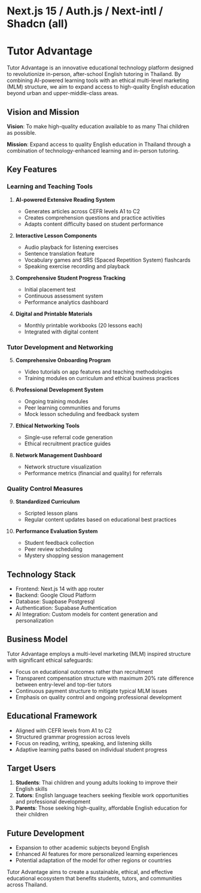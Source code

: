 # Next.js 15 / Auth.js / Next-intl / Shadcn (all)

# Tutor Advantage

Tutor Advantage is an innovative educational technology platform designed to revolutionize in-person, after-school English tutoring in Thailand. By combining AI-powered learning tools with an ethical multi-level marketing (MLM) structure, we aim to expand access to high-quality English education beyond urban and upper-middle-class areas.

## Vision and Mission

**Vision**: To make high-quality education available to as many Thai children as possible.

**Mission**: Expand access to quality English education in Thailand through a combination of technology-enhanced learning and in-person tutoring.

## Key Features

### Learning and Teaching Tools

1. **AI-powered Extensive Reading System**

   - Generates articles across CEFR levels A1 to C2
   - Creates comprehension questions and practice activities
   - Adapts content difficulty based on student performance

2. **Interactive Lesson Components**

   - Audio playback for listening exercises
   - Sentence translation feature
   - Vocabulary games and SRS (Spaced Repetition System) flashcards
   - Speaking exercise recording and playback

3. **Comprehensive Student Progress Tracking**

   - Initial placement test
   - Continuous assessment system
   - Performance analytics dashboard

4. **Digital and Printable Materials**
   - Monthly printable workbooks (20 lessons each)
   - Integrated with digital content

### Tutor Development and Networking

5. **Comprehensive Onboarding Program**

   - Video tutorials on app features and teaching methodologies
   - Training modules on curriculum and ethical business practices

6. **Professional Development System**

   - Ongoing training modules
   - Peer learning communities and forums
   - Mock lesson scheduling and feedback system

7. **Ethical Networking Tools**

   - Single-use referral code generation
   - Ethical recruitment practice guides

8. **Network Management Dashboard**
   - Network structure visualization
   - Performance metrics (financial and quality) for referrals

### Quality Control Measures

9. **Standardized Curriculum**

   - Scripted lesson plans
   - Regular content updates based on educational best practices

10. **Performance Evaluation System**
    - Student feedback collection
    - Peer review scheduling
    - Mystery shopping session management

## Technology Stack

- Frontend: Next.js 14 with app router
- Backend: Google Cloud Platform
- Database: Suapbase Postgresql
- Authentication: Supabase Authentication
- AI Integration: Custom models for content generation and personalization

## Business Model

Tutor Advantage employs a multi-level marketing (MLM) inspired structure with significant ethical safeguards:

- Focus on educational outcomes rather than recruitment
- Transparent compensation structure with maximum 20% rate difference between entry-level and top-tier tutors
- Continuous payment structure to mitigate typical MLM issues
- Emphasis on quality control and ongoing professional development

## Educational Framework

- Aligned with CEFR levels from A1 to C2
- Structured grammar progression across levels
- Focus on reading, writing, speaking, and listening skills
- Adaptive learning paths based on individual student progress

## Target Users

1. **Students**: Thai children and young adults looking to improve their English skills
2. **Tutors**: English language teachers seeking flexible work opportunities and professional development
3. **Parents**: Those seeking high-quality, affordable English education for their children

## Future Development

- Expansion to other academic subjects beyond English
- Enhanced AI features for more personalized learning experiences
- Potential adaptation of the model for other regions or countries

Tutor Advantage aims to create a sustainable, ethical, and effective educational ecosystem that benefits students, tutors, and communities across Thailand.